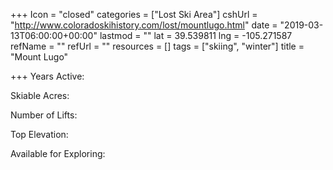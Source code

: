 +++
Icon = "closed"
categories = ["Lost Ski Area"]
cshUrl = "http://www.coloradoskihistory.com/lost/mountlugo.html"
date = "2019-03-13T06:00:00+00:00"
lastmod = ""
lat = 39.539811
lng = -105.271587
refName = ""
refUrl = ""
resources = []
tags = ["skiing", "winter"]
title = "Mount Lugo"

+++
Years Active:

Skiable Acres:

Number of Lifts:

Top Elevation:

Available for Exploring: